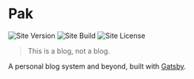 # Pak

![Site Version](https://img.shields.io/github/v/tag/Yixuan-Wang/blog?color=%23003A70&label=version)
![Site Build](https://img.shields.io/github/workflow/status/Yixuan-Wang/blog/Gatsby%20Build%20&%20Publish?color=FFE900)
![Site License](https://img.shields.io/github/license/Yixuan-Wang/blog?color=%23253137)

> This is a blоg, not a blog.

A personal blog system and beyond, built with [Gatsby](http://gatsbyjs.com/).
